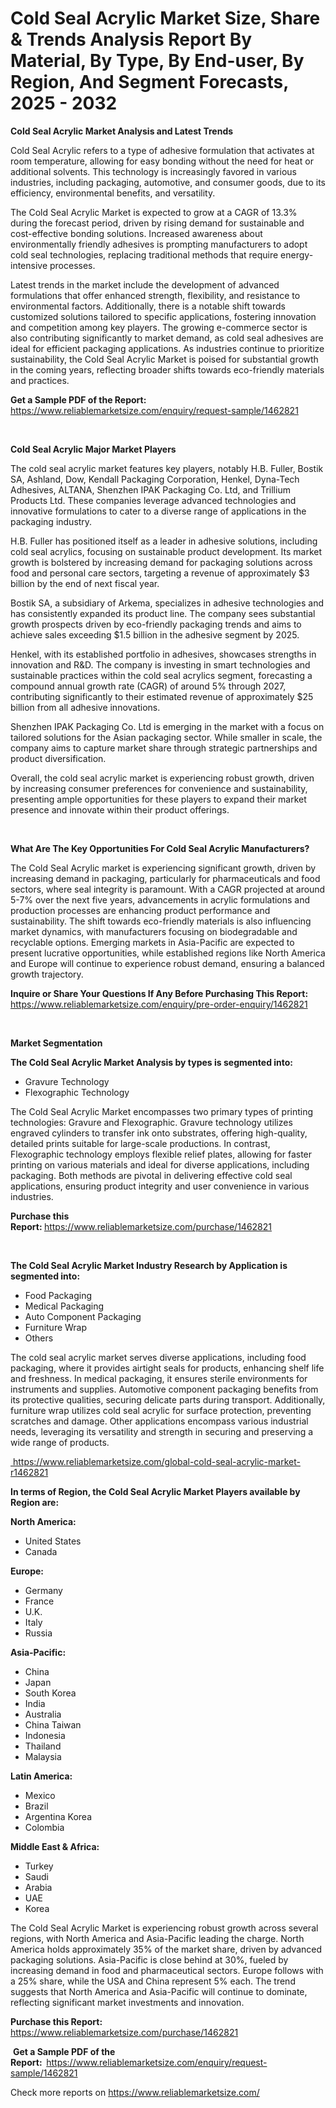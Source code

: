 <p><h1>Cold Seal Acrylic Market Size, Share & Trends Analysis Report By Material, By Type, By End-user, By Region, And Segment Forecasts, 2025 - 2032</h1></p><p><strong>Cold Seal Acrylic Market Analysis and Latest Trends</strong></p>
<p><p>Cold Seal Acrylic refers to a type of adhesive formulation that activates at room temperature, allowing for easy bonding without the need for heat or additional solvents. This technology is increasingly favored in various industries, including packaging, automotive, and consumer goods, due to its efficiency, environmental benefits, and versatility.</p><p>The Cold Seal Acrylic Market is expected to grow at a CAGR of 13.3% during the forecast period, driven by rising demand for sustainable and cost-effective bonding solutions. Increased awareness about environmentally friendly adhesives is prompting manufacturers to adopt cold seal technologies, replacing traditional methods that require energy-intensive processes. </p><p>Latest trends in the market include the development of advanced formulations that offer enhanced strength, flexibility, and resistance to environmental factors. Additionally, there is a notable shift towards customized solutions tailored to specific applications, fostering innovation and competition among key players. The growing e-commerce sector is also contributing significantly to market demand, as cold seal adhesives are ideal for efficient packaging applications. As industries continue to prioritize sustainability, the Cold Seal Acrylic Market is poised for substantial growth in the coming years, reflecting broader shifts towards eco-friendly materials and practices.</p></p>
<p><strong>Get a Sample PDF of the Report:&nbsp;</strong> <a href="https://www.reliablemarketsize.com/enquiry/request-sample/1462821?utm_campaign=2442&utm_medium=2&utm_source=Github&utm_content=ia&utm_term=03042025&utm_id=cold-seal-acrylic">https://www.reliablemarketsize.com/enquiry/request-sample/1462821</a></p>
<p>&nbsp;</p>
<p><strong>Cold Seal Acrylic Major Market Players</strong></p>
<p><p>The cold seal acrylic market features key players, notably H.B. Fuller, Bostik SA, Ashland, Dow, Kendall Packaging Corporation, Henkel, Dyna-Tech Adhesives, ALTANA, Shenzhen IPAK Packaging Co. Ltd, and Trillium Products Ltd. These companies leverage advanced technologies and innovative formulations to cater to a diverse range of applications in the packaging industry.</p><p>H.B. Fuller has positioned itself as a leader in adhesive solutions, including cold seal acrylics, focusing on sustainable product development. Its market growth is bolstered by increasing demand for packaging solutions across food and personal care sectors, targeting a revenue of approximately $3 billion by the end of next fiscal year.</p><p>Bostik SA, a subsidiary of Arkema, specializes in adhesive technologies and has consistently expanded its product line. The company sees substantial growth prospects driven by eco-friendly packaging trends and aims to achieve sales exceeding $1.5 billion in the adhesive segment by 2025.</p><p>Henkel, with its established portfolio in adhesives, showcases strengths in innovation and R&D. The company is investing in smart technologies and sustainable practices within the cold seal acrylics segment, forecasting a compound annual growth rate (CAGR) of around 5% through 2027, contributing significantly to their estimated revenue of approximately $25 billion from all adhesive innovations.</p><p>Shenzhen IPAK Packaging Co. Ltd is emerging in the market with a focus on tailored solutions for the Asian packaging sector. While smaller in scale, the company aims to capture market share through strategic partnerships and product diversification.</p><p>Overall, the cold seal acrylic market is experiencing robust growth, driven by increasing consumer preferences for convenience and sustainability, presenting ample opportunities for these players to expand their market presence and innovate within their product offerings.</p></p>
<p>&nbsp;</p>
<p><strong>What Are The Key Opportunities For Cold Seal Acrylic Manufacturers?</strong></p>
<p><p>The Cold Seal Acrylic market is experiencing significant growth, driven by increasing demand in packaging, particularly for pharmaceuticals and food sectors, where seal integrity is paramount. With a CAGR projected at around 5-7% over the next five years, advancements in acrylic formulations and production processes are enhancing product performance and sustainability. The shift towards eco-friendly materials is also influencing market dynamics, with manufacturers focusing on biodegradable and recyclable options. Emerging markets in Asia-Pacific are expected to present lucrative opportunities, while established regions like North America and Europe will continue to experience robust demand, ensuring a balanced growth trajectory.</p></p>
<p><strong>Inquire or Share Your Questions If Any Before Purchasing This Report:</strong> <a href="https://www.reliablemarketsize.com/enquiry/pre-order-enquiry/1462821?utm_campaign=2442&utm_medium=2&utm_source=Github&utm_content=ia&utm_term=03042025&utm_id=cold-seal-acrylic">https://www.reliablemarketsize.com/enquiry/pre-order-enquiry/1462821</a></p>
<p>&nbsp;</p>
<p><strong>Market Segmentation</strong></p>
<p><strong>The Cold Seal Acrylic Market Analysis by types is segmented into:</strong></p>
<p><ul><li>Gravure Technology</li><li>Flexographic Technology</li></ul></p>
<p><p>The Cold Seal Acrylic Market encompasses two primary types of printing technologies: Gravure and Flexographic. Gravure technology utilizes engraved cylinders to transfer ink onto substrates, offering high-quality, detailed prints suitable for large-scale productions. In contrast, Flexographic technology employs flexible relief plates, allowing for faster printing on various materials and ideal for diverse applications, including packaging. Both methods are pivotal in delivering effective cold seal applications, ensuring product integrity and user convenience in various industries.</p></p>
<p><strong>Purchase this Report:&nbsp;</strong><a href="https://www.reliablemarketsize.com/purchase/1462821?utm_campaign=2442&utm_medium=2&utm_source=Github&utm_content=ia&utm_term=03042025&utm_id=cold-seal-acrylic">https://www.reliablemarketsize.com/purchase/1462821</a></p>
<p>&nbsp;</p>
<p><strong>The Cold Seal Acrylic Market Industry Research by Application is segmented into:</strong></p>
<p><ul><li>Food Packaging</li><li>Medical Packaging</li><li>Auto Component Packaging</li><li>Furniture Wrap</li><li>Others</li></ul></p>
<p><p>The cold seal acrylic market serves diverse applications, including food packaging, where it provides airtight seals for products, enhancing shelf life and freshness. In medical packaging, it ensures sterile environments for instruments and supplies. Automotive component packaging benefits from its protective qualities, securing delicate parts during transport. Additionally, furniture wrap utilizes cold seal acrylic for surface protection, preventing scratches and damage. Other applications encompass various industrial needs, leveraging its versatility and strength in securing and preserving a wide range of products.</p></p>
<p><a href="https://www.reliablemarketsize.com/global-cold-seal-acrylic-market-r1462821?utm_campaign=2442&utm_medium=2&utm_source=Github&utm_content=ia&utm_term=03042025&utm_id=cold-seal-acrylic">&nbsp;https://www.reliablemarketsize.com/global-cold-seal-acrylic-market-r1462821</a></p>
<p><strong>In terms of Region, the Cold Seal Acrylic Market Players available by Region are:</strong></p>
<p>
    <p> <strong> North America: </strong>
        <ul>
            <li>United States</li>
            <li>Canada</li>
        </ul>
        </p> 
    <p> <strong> Europe: </strong>
        <ul>
            <li>Germany</li>
            <li>France</li>
            <li>U.K.</li>
            <li>Italy</li>
            <li>Russia</li>
        </ul>
        </p> 
    <p> <strong> Asia-Pacific: </strong>
        <ul>
            <li>China</li>
            <li>Japan</li>
            <li>South Korea</li>
            <li>India</li>
            <li>Australia</li>
            <li>China Taiwan</li>
            <li>Indonesia</li>
            <li>Thailand</li>
            <li>Malaysia</li>
        </ul>
        </p> 
    <p> <strong> Latin America: </strong>
        <ul>
            <li>Mexico</li>
            <li>Brazil</li>
            <li>Argentina Korea</li>
            <li>Colombia</li>
        </ul>
        </p> 
    <p> <strong> Middle East & Africa: </strong>
        <ul>
            <li>Turkey</li>
            <li>Saudi</li>
            <li>Arabia</li>
            <li>UAE</li>
            <li>Korea</li>
        </ul>
    </p>
    </p>
<p><p>The Cold Seal Acrylic Market is experiencing robust growth across several regions, with North America and Asia-Pacific leading the charge. North America holds approximately 35% of the market share, driven by advanced packaging solutions. Asia-Pacific is close behind at 30%, fueled by increasing demand in food and pharmaceutical sectors. Europe follows with a 25% share, while the USA and China represent 5% each. The trend suggests that North America and Asia-Pacific will continue to dominate, reflecting significant market investments and innovation.</p></p>
<p><strong>Purchase this Report: </strong><a href="https://www.reliablemarketsize.com/purchase/1462821?utm_campaign=2442&utm_medium=2&utm_source=Github&utm_content=ia&utm_term=03042025&utm_id=cold-seal-acrylic">https://www.reliablemarketsize.com/purchase/1462821</a></p>
<p>&nbsp;<strong>Get a Sample PDF of the Report:&nbsp;&nbsp;</strong><a href="https://www.reliablemarketsize.com/enquiry/request-sample/1462821?utm_campaign=2442&utm_medium=2&utm_source=Github&utm_content=ia&utm_term=03042025&utm_id=cold-seal-acrylic">https://www.reliablemarketsize.com/enquiry/request-sample/1462821</a></p>
<p><strong></strong></p>
<p>Check more reports on <a href="https://www.reliablemarketsize.com/?utm_campaign=2442&utm_medium=2&utm_source=Github&utm_content=ia&utm_term=03042025&utm_id=cold-seal-acrylic">https://www.reliablemarketsize.com/</a></p>